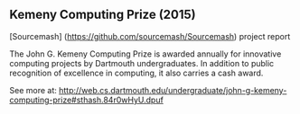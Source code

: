 Kemeny Computing Prize (2015)
------------------------------

[Sourcemash] (https://github.com/sourcemash/Sourcemash) project report

The John G. Kemeny Computing Prize is awarded annually for innovative computing projects by Dartmouth undergraduates. In addition to public recognition of excellence in computing, it also carries a cash award.

See more at: http://web.cs.dartmouth.edu/undergraduate/john-g-kemeny-computing-prize#sthash.84r0wHyU.dpuf
